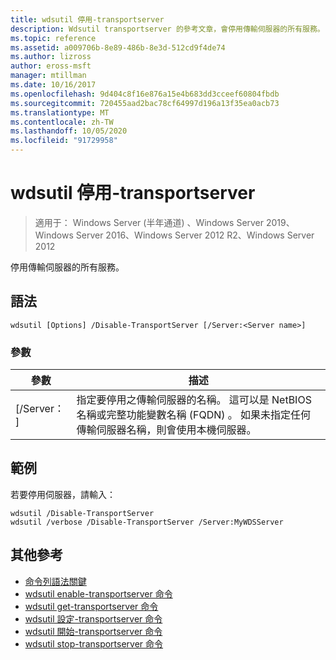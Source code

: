 ```yaml
---
title: wdsutil 停用-transportserver
description: Wdsutil transportserver 的參考文章，會停用傳輸伺服器的所有服務。
ms.topic: reference
ms.assetid: a009706b-8e89-486b-8e3d-512cd9f4de74
ms.author: lizross
author: eross-msft
manager: mtillman
ms.date: 10/16/2017
ms.openlocfilehash: 9d404c8f16e876a15e4b683dd3cceef60804fbdb
ms.sourcegitcommit: 720455aad2bac78cf64997d196a13f35ea0acb73
ms.translationtype: MT
ms.contentlocale: zh-TW
ms.lasthandoff: 10/05/2020
ms.locfileid: "91729958"
---
```

# <a name="wdsutil-disable-transportserver"></a>wdsutil 停用-transportserver

> 適用于： Windows Server (半年通道) 、Windows Server 2019、Windows Server 2016、Windows Server 2012 R2、Windows Server 2012

停用傳輸伺服器的所有服務。

## <a name="syntax"></a>語法
```
wdsutil [Options] /Disable-TransportServer [/Server:<Server name>]
```
### <a name="parameters"></a>參數
|參數|描述|
|-------|--------|
|[/Server： <Server name> ]|指定要停用之傳輸伺服器的名稱。 這可以是 NetBIOS 名稱或完整功能變數名稱 (FQDN) 。 如果未指定任何傳輸伺服器名稱，則會使用本機伺服器。|
## <a name="examples"></a>範例
若要停用伺服器，請輸入：
```
wdsutil /Disable-TransportServer
wdsutil /verbose /Disable-TransportServer /Server:MyWDSServer
```
## <a name="additional-references"></a>其他參考
- [命令列語法關鍵](command-line-syntax-key.md)
- [wdsutil enable-transportserver 命令](wdsutil-enable-transportserver.md)
- [wdsutil get-transportserver 命令](wdsutil-get-transportserver.md)
- [wdsutil 設定-transportserver 命令](wdsutil-set-transportserver.md)
- [wdsutil 開始-transportserver 命令](wdsutil-start-transportserver.md)
- [wdsutil stop-transportserver 命令](wdsutil-stop-transportserver.md)
